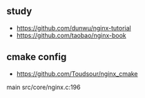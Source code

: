 ## study
- https://github.com/dunwu/nginx-tutorial
- https://github.com/taobao/nginx-book

## cmake config
- https://github.com/Toudsour/nginx_cmake


main 
    src/core/nginx.c:196
